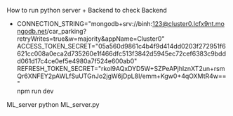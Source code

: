 How to run python server + Backend to check
Backend
- CONNECTION_STRING="mongodb+srv://binh:123@cluster0.lcfx9nt.mongodb.net/car_parking?retryWrites=true&w=majority&appName=Cluster0" \
ACCESS_TOKEN_SECRET="05a560d9861c4b4f9d414dd0203f272951f6621cc008a0eca2d735260e1f466dfc513f3842d5945ec72cef6383c9bddd061d17c4ce0ef5e4980a7f524e600ab0" \
REFRESH_TOKEN_SECRET="rkol9AQxDYD5W+SZPeAPjhlznXT2un+rsmQr6XNFEY2pAWLfSuUTGnJo2jgW6jDpL8I/emm+Kgw0+4qOXMtR4w==" \
npm run dev

ML_server
python ML_server.py